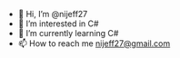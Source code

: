 - 👋 Hi, I’m @nijeff27
- 👀 I’m interested in C#
- 🌱 I’m currently learning C#
- 📫 How to reach me nijeff27@gmail.com

<!---
nijeff27/nijeff27 is a ✨ special ✨ repository because its `README.md` (this file) appears on your GitHub profile.
You can click the Preview link to take a look at your changes.
--->
